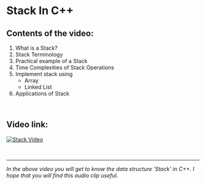 # Stack In C++

  ## Contents of the video:
1. What is a Stack?
2. Stack Terminology
3. Practical example of a Stack
4. Time Complexities of Stack Operations
5. Implement stack using 
     - Array
     - Linked List
7. Applications of Stack
</br>

## Video link:

[![Stack Video](![Thumbnail_Stack](https://user-images.githubusercontent.com/75632877/136688566-9c1c9557-92c0-4403-b50c-97b3fdbeafec.jpg)
)](https://drive.google.com/file/d/1DRkgGpKBs7YxXk7HRCnVqpYxgnteNSv3/view?usp=sharing)

</br>

----
*In the above video you will get to know the data structure 'Stack' in C++.*
  *I hope that you will find this audio clip useful.*

